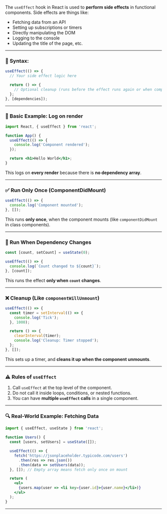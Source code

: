 The `useEffect` hook in React is used to **perform side effects** in functional components. Side effects are things like:

* Fetching data from an API
* Setting up subscriptions or timers
* Directly manipulating the DOM
* Logging to the console
* Updating the title of the page, etc.

---

### 🧠 Syntax:

```jsx
useEffect(() => {
  // Your side effect logic here

  return () => {
    // Optional cleanup (runs before the effect runs again or when component unmounts)
  };
}, [dependencies]);
```

---

### 🧪 Basic Example: Log on render

```jsx
import React, { useEffect } from 'react';

function App() {
  useEffect(() => {
    console.log('Component rendered');
  });

  return <h1>Hello World</h1>;
}
```

This logs on **every render** because there is **no dependency array**.

---

### ✅ Run Only Once (ComponentDidMount)

```jsx
useEffect(() => {
  console.log('Component mounted');
}, []);
```

This runs **only once**, when the component mounts (like `componentDidMount` in class components).

---

### 🔁 Run When Dependency Changes

```jsx
const [count, setCount] = useState(0);

useEffect(() => {
  console.log(`Count changed to ${count}`);
}, [count]);
```

This runs the effect **only when `count` changes**.

---

### ❌ Cleanup (Like `componentWillUnmount`)

```jsx
useEffect(() => {
  const timer = setInterval(() => {
    console.log('Tick');
  }, 1000);

  return () => {
    clearInterval(timer);
    console.log('Cleanup: Timer stopped');
  };
}, []);
```

This sets up a timer, and **cleans it up when the component unmounts**.

---

### ⚠️ Rules of `useEffect`

1. Call `useEffect` at the top level of the component.
2. Do not call it inside loops, conditions, or nested functions.
3. You can have **multiple `useEffect` calls** in a single component.

---

### 🔍 Real-World Example: Fetching Data

```jsx
import { useEffect, useState } from 'react';

function Users() {
  const [users, setUsers] = useState([]);

  useEffect(() => {
    fetch('https://jsonplaceholder.typicode.com/users')
      .then(res => res.json())
      .then(data => setUsers(data));
  }, []); // Empty array means fetch only once on mount

  return (
    <ul>
      {users.map(user => <li key={user.id}>{user.name}</li>)}
    </ul>
  );
}
```

---
